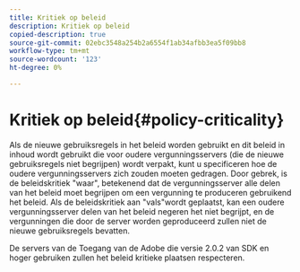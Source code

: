 ```yaml
---
title: Kritiek op beleid
description: Kritiek op beleid
copied-description: true
source-git-commit: 02ebc3548a254b2a6554f1ab34afbb3ea5f09bb8
workflow-type: tm+mt
source-wordcount: '123'
ht-degree: 0%

---
```


# Kritiek op beleid{#policy-criticality}

Als de nieuwe gebruiksregels in het beleid worden gebruikt en dit beleid in inhoud wordt gebruikt die voor oudere vergunningsservers (die de nieuwe gebruiksregels niet begrijpen) wordt verpakt, kunt u specificeren hoe de oudere vergunningsservers zich zouden moeten gedragen. Door gebrek, is de beleidskritiek &quot;waar&quot;, betekenend dat de vergunningsserver alle delen van het beleid moet begrijpen om een vergunning te produceren gebruikend het beleid. Als de beleidskritiek aan &quot;vals&quot;wordt geplaatst, kan een oudere vergunningsserver delen van het beleid negeren het niet begrijpt, en de vergunningen die door de server worden geproduceerd zullen niet de nieuwe gebruiksregels bevatten.

De servers van de Toegang van de Adobe die versie 2.0.2 van SDK en hoger gebruiken zullen het beleid kritieke plaatsen respecteren.
